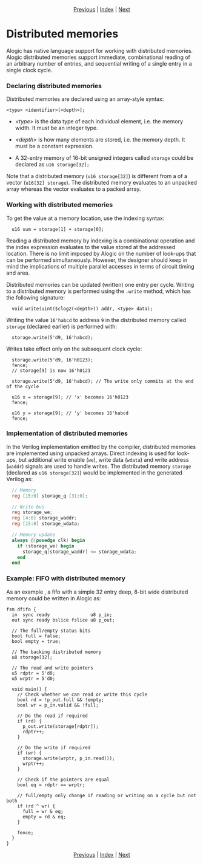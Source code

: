 <p align="center">
<a href="pipelines.md">Previous</a> |
<a href="index.md">Index</a> |
<a href="srams.md">Next</a>
</p>

# Distributed memories

Alogic has native language support for working with distributed memories. Alogic
distributed memories support immediate, combinational reading of an arbitrary
number of entries, and sequential writing of a single entry in a single clock
cycle.

### Declaring distributed memories

Distributed memories are declared using an array-style syntax:

```
<type> <identifier>[<depth>];
```

- _\<type>_ is the data type of each individual element, i.e. the memory width.
  It must be an integer type.

- _\<depth>_ is how many elements are stored, i.e. the memory depth. It must be
  a constant expression.

- A 32-entry memory of 16-bit unsigned integers called `storage` could be
  declared as `u16 storage[32];`

Note that a distributed memory (`u16 storage[32]`) is different from a of a
vector (`u16[32] storage`). The distributed memory evaluates to an unpacked
array whereas the vector evaluates to a packed array.

### Working with distributed memories

To get the value at a memory location, use the indexing syntax:

```
  u16 sum = storage[1] + storage[0];
```

Reading a distributed memory by indexing is a combinational operation and the
index expression evaluates to the value stored at the addressed location. There
is no limit imposed by Alogic on the number of look-ups that can be performed
simultaneously. However, the designer should keep in mind the implications of
multiple parallel accesses in terms of circuit timing and area.

Distributed memories can be updated (written) one entry per cycle. Writing to a
distributed memory is performed using the `.write` method, which has the
following signature:

```
  void write(uint($clog2(<depth>)) addr, <type> data);
```

Writing the value `16'habcd` to address `9` in the distributed memory called
`storage` (declared earlier) is performed with:

```
  storage.write(5'd9, 16'habcd);
```

Writes take effect only on the subsequent clock cycle:

```
  storage.write(5'd9, 16'h0123);
  fence;
  // storage[9] is now 16'h0123

  storage.write(5'd9, 16'habcd); // The write only commits at the end of the cycle

  u16 x = storage[9]; // 'x' becomes 16'h0123
  fence;

  u16 y = storage[9]; // 'y' becomes 16'habcd
  fence;
```

### Implementation of distributed memories

In the Verilog implementation emitted by the compiler, distributed memories are
implemented using unpacked arrays. Direct indexing is used for look-ups, but
additional write enable (`we`), write data (`wdata`) and write address (`waddr`)
signals are used to handle writes. The distributed memory `storage` (declared
as `u16 storage[32]`) would be implemented in the generated Verilog as:

```verilog
  // Memory
  reg [15:0] storage_q [31:0];

  // Write bus
  reg storage_we;
  reg [4:0] storage_waddr;
  reg [15:0] storage_wdata;

  // Memory update
  always @(posedge clk) begin
    if (storage_we) begin
      storage_q[storage_waddr] <= storage_wdata;
    end
  end
```

### Example: FIFO with distributed memory

As an example , a fifo with a simple 32 entry deep, 8-bit wide distributed
memory could be written in Alogic as:

```
fsm dfifo {
  in  sync ready               u8 p_in;
  out sync ready bslice fslice u8 p_out;

  // The full/empty status bits
  bool full = false;
  bool empty = true;

  // The backing distributed memory
  u8 storage[32];

  // The read and write pointers
  u5 rdptr = 5'd0;
  u5 wrptr = 5'd0;

  void main() {
    // Check whether we can read or write this cycle
    bool rd = !p_out.full && !empty;
    bool wr = p_in.valid && !full;

    // Do the read if required
    if (rd) {
      p_out.write(storage[rdptr]);
      rdptr++;
    }

    // Do the write if required
    if (wr) {
      storage.write(wrptr, p_in.read());
      wrptr++;
    }

    // Check if the pointers are equal
    bool eq = rdptr == wrptr;

    // full/empty only change if reading or writing on a cycle but not both
    if (rd ^ wr) {
      full = wr & eq;
      empty = rd & eq;
    }

    fence;
  }
}
```

<p align="center">
<a href="pipelines.md">Previous</a> |
<a href="index.md">Index</a> |
<a href="srams.md">Next</a>
</p>
